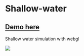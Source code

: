 # Shallow-water

## [Demo here](https://abbanmustafa.github.io/pr/index.html)
Shallow water simulation with webgl

<img src="https://i.imgur.com/EimS7ws.png" align="left">
